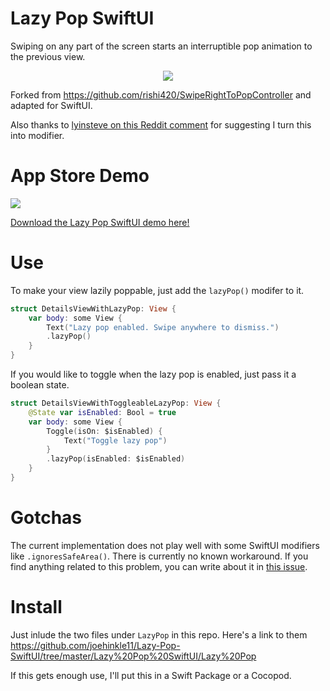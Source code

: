 # Lazy Pop SwiftUI

Swiping on any part of the screen starts an interruptible pop animation to the previous view.

<p align="center"><img src="https://github.com/joehinkle11/Lazy-Pop-SwiftUI/raw/master/demo.gif"/></p>

Forked from https://github.com/rishi420/SwipeRightToPopController and adapted for SwiftUI.

Also thanks to [lyinsteve on this Reddit comment](https://www.reddit.com/r/iOSProgramming/comments/e4zeoi/i_made_a_swiftui_component_so_you_can_drag/f9gkllt/) for suggesting I turn this into modifier.

# App Store Demo

[![](https://raw.githubusercontent.com/joehinkle11/Lazy-Pop-SwiftUI/master/Lazy%20Pop%20SwiftUI/Assets.xcassets/AppIcon.appiconset/Icon-App-60x60%402x.png)](https://apps.apple.com/us/app/lazy-pop-swiftui-demo/id1490371801)

[Download the Lazy Pop SwiftUI demo here!](https://apps.apple.com/us/app/lazy-pop-swiftui-demo/id1490371801)

# Use

To make your view lazily poppable, just add the `lazyPop()` modifer to it.

```swift
struct DetailsViewWithLazyPop: View {
    var body: some View {
        Text("Lazy pop enabled. Swipe anywhere to dismiss.")
        .lazyPop()
    }
}
```
If you would like to toggle when the lazy pop is enabled, just pass it a boolean state.

```swift
struct DetailsViewWithToggleableLazyPop: View {
    @State var isEnabled: Bool = true
    var body: some View {
        Toggle(isOn: $isEnabled) {
            Text("Toggle lazy pop")
        }
        .lazyPop(isEnabled: $isEnabled)
    }
}
```

# Gotchas

The current implementation does not play well with some SwiftUI modifiers like `.ignoresSafeArea()`. There is currently no known workaround. If you find anything related to this problem, you can write about it in [this issue](https://github.com/joehinkle11/Lazy-Pop-SwiftUI/issues/3#issuecomment-1079688013).

# Install

Just inlude the two files under `LazyPop` in this repo. Here's a link to them https://github.com/joehinkle11/Lazy-Pop-SwiftUI/tree/master/Lazy%20Pop%20SwiftUI/Lazy%20Pop

If this gets enough use, I'll put this in a Swift Package or a Cocopod.
